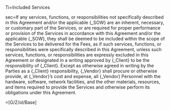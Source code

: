 Ti=Included Services

sec=If any services, functions, or responsibilities not specifically described in this Agreement and/or the applicable {_SOW} are an inherent, necessary, or customary part of the Services, or are required for proper performance or provision of the Services in accordance with this Agreement and/or the applicable {_SOW}, they shall be deemed to be included within the scope of the Services to be delivered for the Fees, as if such services, functions, or responsibilities were specifically described in this Agreement, unless such services, functions, or responsibilities are expressly excluded in this Agreement or designated in a writing approved by {_Client} to be the responsibility of {_Client}. Except as otherwise agreed in writing by the Parties as a {_Client} responsibility, {_Vendor} shall procure or otherwise provide, at {_Vendor}’s cost and expense, all {_Vendor} Personnel with the hardware, software, network facilities, and the other materials, resources, and items required to provide the Services and otherwise perform its obligations under this Agreement.

=[G/Z/ol/Base]
